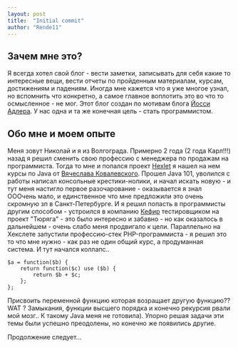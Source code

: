 ```yaml
---
layout: post
title:  "Initial commit"
author: "Rende11"
---
```

## Зачем мне это?
Я всегда хотел свой блог - вести заметки, записывать для себя какие то интересные вещи, вести отчеты по пройденным материалам, курсам, достижениям и падениям. Иногда мне кажется что я уже многое узнал, но вспомнить что конкретно, а самое главное воплотить это во что то осмысленное - не мог.
Этот блог создан по мотивам блога [Йосси Адлера](https://joisadler.me/). У нас одна и та же конечная цель - стать программистом.

## Обо мне и моем опыте

Меня зовут Николай и я из Волгограда. Примерно 2 года (2 года Карл!!!) назад я решил сменить свою профессию с менеджера по продажам на программиста. Тогда то мне и попался проект [Hexlet](https://hexlet.io) я нашел на нем курсы по Java от [Вячеслава Ковалевского](http://java.hexlet.io/). Прошел Java 101, уволился с работы написал консольные крестики-нолики, и начал искать новую - и тут меня настигло первое разочарование - оказывается я знал ОООчень мало, и единственное что мне предложили это очень скромную зп в Санкт-Петербурге. И я решил попасть в программисты другим способом - устроился в компанию [Кефир](http://kefirgames.ru/) тестировщиком на проект "Тюряга" - это было интересно и забавно - но как оказалось в дальнейшем - очень слабо меня продвигало к цели. Параллельно на Хекслете запустили профессию-стек PHP-программиста - я решил это то что мне нужно - как раз не один общий курс, а продуманная система. И тут начался коллапс..

```
$a = function($b) {
	return function($c) use ($b) {
		return $b + $c;
	};
};
```
Присвоить переменной функцию которая возращает другую функцию?? WAT ? Замыкания, функции высшего порядка и конечно рекурсия рвали мой мозг.. К такому Java меня не готовила). Упорно решая задачи эти темы были успешно преодолены, но конечно же появились другие.

Продолжение следует...
